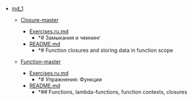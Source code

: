 - <a href = "F:\Node_projects\Node_Way\Education\TSH_video\Timur_Video_JS\ind_1\cat.ind_1\dir.ind_1.md">ind_1</a>
    - <a href = "F:\Node_projects\Node_Way\Education\TSH_video\Timur_Video_JS\ind_1\Closure-master\cat.Closure-master\dir.Closure-master.md">Closure-master</a>
        - <a href = "F:\Node_projects\Node_Way\Education\TSH_video\Timur_Video_JS\ind_1\Closure-master\Exercises.ru.md">Exercises.ru.md</a>
            - *# Замыкания и чеининг
        - <a href = "F:\Node_projects\Node_Way\Education\TSH_video\Timur_Video_JS\ind_1\Closure-master\README.md">README.md</a>
            - *# Function closures and storing data in function scope
    
    - <a href = "F:\Node_projects\Node_Way\Education\TSH_video\Timur_Video_JS\ind_1\Function-master\cat.Function-master\dir.Function-master.md">Function-master</a>
        - <a href = "F:\Node_projects\Node_Way\Education\TSH_video\Timur_Video_JS\ind_1\Function-master\Exercises.ru.md">Exercises.ru.md</a>
            - *# Упражнения: Функции
        - <a href = "F:\Node_projects\Node_Way\Education\TSH_video\Timur_Video_JS\ind_1\Function-master\README.md">README.md</a>
            - *## Functions, lambda-functions, function contexts, closures
    
